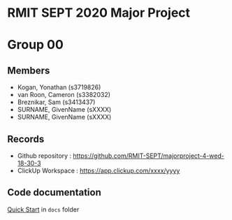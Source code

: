 # RMIT SEPT 2020 Major Project

# Group 00

## Members
* Kogan, Yonathan (s3719826)
* van Roon, Cameron (s3382032)
* Breznikar, Sam (s3413437)
* SURNAME, GivenName (sXXXX)
* SURNAME, GivenName (sXXXX)

## Records

* Github repository : https://github.com/RMIT-SEPT/majorproject-4-wed-18-30-3
* ClickUp Workspace : https://app.clickup.com/xxxx/yyyy


## Code documentation

[Quick Start](/docs/README.md) in `docs` folder
